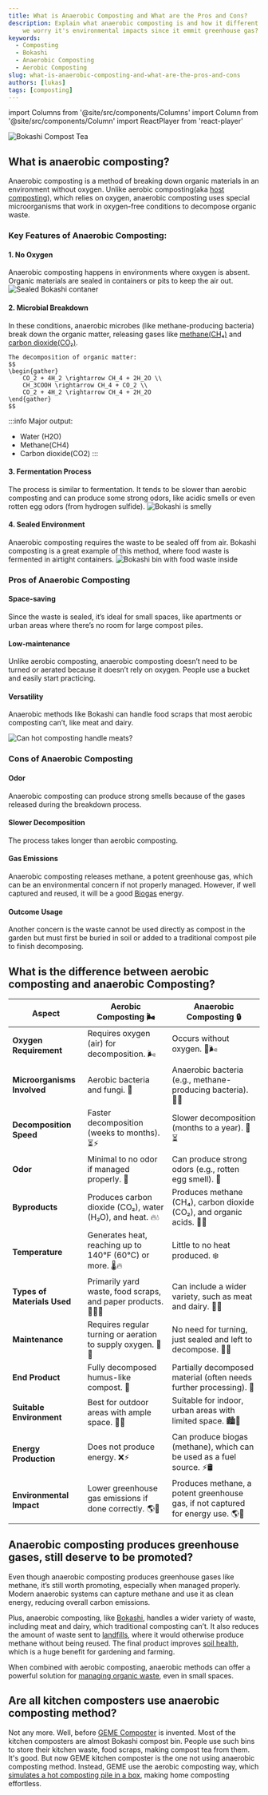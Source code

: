 ```yaml
---
title: What is Anaerobic Composting and What are the Pros and Cons?
description: Explain what anaerobic composting is and how it different from aerobic composting. The pros and cons and shall 
    we worry it's environmental impacts since it emmit greenhouse gas? Is home composter the anaerobic way or aerobic way?
keywords:
  - Composting
  - Bokashi
  - Anaerobic Composting
  - Aerobic Composting
slug: what-is-anaerobic-composting-and-what-are-the-pros-and-cons
authors: [lukas]
tags: [composting]
---
```

import Columns from '@site/src/components/Columns'
import Column from '@site/src/components/Column'
import ReactPlayer from 'react-player'

![Bokashi Compost Tea](./img/img_1.png)

## What is anaerobic composting?

Anaerobic composting is a method of breaking down organic materials in an environment without oxygen. Unlike aerobic 
composting(aka [host composting](https://en.wikipedia.org/wiki/Compost#Hot_and_cold_composting_%E2%80%93_impact_on_timing)),
which relies on oxygen, anaerobic composting uses special microorganisms that work in oxygen-free conditions to decompose organic waste.

<!-- truncate -->

### Key Features of Anaerobic Composting:

#### 1.	No Oxygen
Anaerobic composting happens in environments where oxygen is absent. Organic materials are sealed in
containers or pits to keep the air out.
![Sealed Bokashi contaner](./img/img_2.png)

#### 2.	Microbial Breakdown
In these conditions, anaerobic microbes (like methane-producing bacteria) break down the organic matter,
releasing gases like [methane(CH₄)](https://en.wikipedia.org/wiki/Methane) and [carbon dioxide(CO₂)](https://en.wikipedia.org/wiki/Carbon_dioxide).

    The decomposition of organic matter:
    $$
    \begin{gather}
        CO_2 + 4H_2 \rightarrow CH_4 + 2H_2O \\
        CH_3COOH \rightarrow CH_4 + CO_2 \\
        CO_2 + 4H_2 \rightarrow CH_4 + 2H_2O
    \end{gather}
    $$
:::info
Major output:
- Water (H2O)
- Methane(CH4)
- Carbon dioxide(CO2)
:::

#### 3.	Fermentation Process
The process is similar to fermentation. It tends to be slower than aerobic composting and can
produce some strong odors, like acidic smells or even rotten egg odors (from hydrogen sulfide).
![Bokashi is smelly](./img/img_6.png)

#### 4.	Sealed Environment
Anaerobic composting requires the waste to be sealed off from air. Bokashi composting is a great
example of this method, where food waste is fermented in airtight containers.
![Bokashi bin with food waste inside](./img/img_5.png)

### Pros of Anaerobic Composting

#### Space-saving
Since the waste is sealed, it’s ideal for small spaces, like apartments or urban areas where there’s no room for large compost piles.

#### Low-maintenance 
Unlike aerobic composting, anaerobic composting doesn’t need to be turned or aerated because it doesn’t rely on oxygen.
People use a bucket and easily start practicing.

#### Versatility 
Anaerobic methods like Bokashi can handle food scraps that most aerobic composting can’t, like meat and dairy.

![Can hot composting handle meats?](./img/img_7.png)


### Cons of Anaerobic Composting

#### Odor 
Anaerobic composting can produce strong smells because of the gases released during the breakdown process.

#### Slower Decomposition
The process takes longer than aerobic composting.

#### Gas Emissions
Anaerobic composting releases methane,  a potent greenhouse gas, which can be an environmental concern if not properly managed.
However, if well captured and reused, it will be a good [Biogas](https://en.wikipedia.org/wiki/Biogas) energy. 

#### Outcome Usage
Another concern is the waste cannot be used directly as compost in the garden but must first be buried in soil or added
to a traditional compost pile to finish decomposing.

## What is the difference between aerobic composting and anaerobic Composting?

| **Aspect**                   | **Aerobic Composting** 🌬️                         | **Anaerobic Composting** 🔒                                                                                    |
|------------------------------|----------------------------------------------------|----------------------------------------------------------------------------------------------------------------|
| **Oxygen Requirement**        | Requires oxygen (air) for decomposition. 🌬️        | Occurs without oxygen. 🚫🌬️                                                                                   |
| **Microorganisms Involved**   | Aerobic bacteria and fungi. 🦠                     | Anaerobic bacteria (e.g., methane-producing bacteria). 🦠💨                                                    |
| **Decomposition Speed**       | Faster decomposition (weeks to months). ⏳⚡         | Slower decomposition (months to a year). 🐢⏳                                                                   |
| **Odor**                      | Minimal to no odor if managed properly. 🌿         | Can produce strong odors (e.g., rotten egg smell). 🤢                                                          |
| **Byproducts**                | Produces carbon dioxide (CO₂), water (H₂O), and heat. 🔥💧 | Produces methane (CH₄), carbon dioxide (CO₂), and organic acids. 💨🧪                                          |
| **Temperature**               | Generates heat, reaching up to 140°F (60°C) or more. 🌡️🔥 | Little to no heat produced. ❄️                                                                                 |
| **Types of Materials Used**   | Primarily yard waste, food scraps, and paper products. 🍂🥕📄 | Can include a wider variety, such as meat and dairy. 🥩🧀                                                      |
| **Maintenance**               | Requires regular turning or aeration to supply oxygen. 🔄🌀 | No need for turning, just sealed and left to decompose. 🚫🔄                                                   |
| **End Product**               | Fully decomposed humus-like compost. 🌱             | Partially decomposed material (often needs further processing). 🧪                                             |
| **Suitable Environment**      | Best for outdoor areas with ample space. 🏡🌳        | Suitable for indoor, urban areas with limited space. 🏙️🚪                                                     |
| **Energy Production**         | Does not produce energy. ❌⚡                       | Can produce biogas (methane), which can be used as a fuel source. ⚡🛢️ |
| **Environmental Impact**      | Lower greenhouse gas emissions if done correctly. 🌎💚 | Produces methane, a potent greenhouse gas, if not captured for energy use. 🌎💨                                |

## Anaerobic composting produces greenhouse gases, still deserve to be promoted?

Even though anaerobic composting produces greenhouse gases like methane, it’s still worth promoting, especially when managed properly. 
Modern anaerobic systems can capture methane and use it as clean energy, reducing overall carbon emissions. 

Plus, anaerobic composting, like [Bokashi](https://en.wikipedia.org/wiki/Bokashi_(horticulture)), handles a wider variety of waste, 
including meat and dairy, which traditional composting can’t. 
It also reduces the amount of waste sent to [landfills](https://en.wikipedia.org/wiki/Landfill), where it would otherwise
produce methane without being reused. 
The final product improves [soil health](https://en.wikipedia.org/wiki/Soil_health), which is a huge benefit for gardening and farming. 

When combined with aerobic composting, anaerobic methods can offer a powerful solution for 
[managing organic waste](https://en.wikipedia.org/wiki/Waste_management), even in small spaces.

## Are all kitchen composters use anaerobic composting method?

Not any more. Well, before [GEME Composter](https://www.geme.bio/product/geme) is invented. Most of the kitchen composters are almost
Bokashi compost bin. People use such bins to store their kitchen waste, food scraps, making compost tea from them.
It's good. But now GEME kitchen composter is the one not using anaerobic composting method. Instead, GEME use the 
aerobic composting way, which [simulates a hot composting pile in a box](https://www.geme.bio/how-it-works), making home 
composting effortless.



